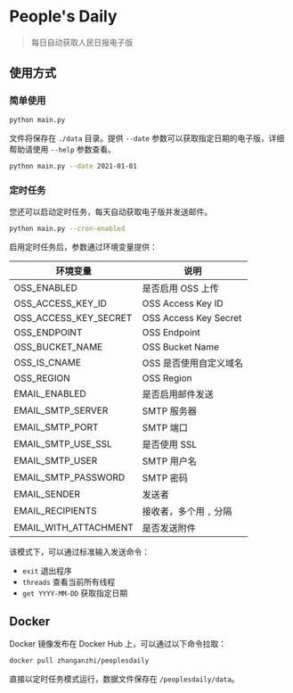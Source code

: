 # People's Daily

> 每日自动获取人民日报电子版

## 使用方式

### 简单使用

```bash
python main.py
```

文件将保存在 `./data` 目录。提供 `--date` 参数可以获取指定日期的电子版，详细帮助请使用 `--help` 参数查看。

```bash
python main.py --date 2021-01-01
```

### 定时任务

您还可以启动定时任务，每天自动获取电子版并发送邮件。

```bash
python main.py --cron-enabled
```

启用定时任务后，参数通过环境变量提供：

| 环境变量 | 说明 |
| --- | --- |
| OSS_ENABLED | 是否启用 OSS 上传 |
| OSS_ACCESS_KEY_ID | OSS Access Key ID |
| OSS_ACCESS_KEY_SECRET | OSS Access Key Secret |
| OSS_ENDPOINT | OSS Endpoint |
| OSS_BUCKET_NAME | OSS Bucket Name |
| OSS_IS_CNAME | OSS 是否使用自定义域名 |
| OSS_REGION | OSS Region |
| EMAIL_ENABLED | 是否启用邮件发送 |
| EMAIL_SMTP_SERVER | SMTP 服务器 |
| EMAIL_SMTP_PORT | SMTP 端口 |
| EMAIL_SMTP_USE_SSL | 是否使用 SSL |
| EMAIL_SMTP_USER | SMTP 用户名 |
| EMAIL_SMTP_PASSWORD | SMTP 密码 |
| EMAIL_SENDER | 发送者 |
| EMAIL_RECIPIENTS | 接收者，多个用 `,` 分隔 |
| EMAIL_WITH_ATTACHMENT | 是否发送附件 |

该模式下，可以通过标准输入发送命令：

- `exit` 退出程序
- `threads` 查看当前所有线程
- `get YYYY-MM-DD` 获取指定日期

## Docker

Docker 镜像发布在 Docker Hub 上，可以通过以下命令拉取：

```bash
docker pull zhanganzhi/peoplesdaily
```

直接以定时任务模式运行，数据文件保存在 `/peoplesdaily/data`。
